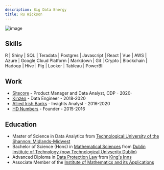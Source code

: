 ```yaml
---
description: Big Data Energy
title: Ru Hickson
---
```


![image](/ruprofile.png#profile)

## Skills

R | Shiny | SQL | Teradata | Postgres | Javascript | React | Vue | AWS | Azure | Google Cloud Platform | Markdown | Git | Crypto | Blockchain | Hadoop | Hive | Pig | Looker | Tableau | PowerBI

## Work

- [Sitecore](www.sitecore.com) - Product Manager and Data Analyst, CDP - 2020-
- [Kinzen](www.kinzen.com) - Data Engineer - 2018-2020
- [Allied Irish Banks](www.aib.ie) - Insights Analyst - 2016-2020
- [HD Numbers](www.hdnumbers.com) - Founder - 2015-2016

## Education

- Master of Science in Data Analytics from [Technological University of the Shannon: Midlands-Midwest](https://www.ait.ie/courses/mscda)
- Bachelor of Science (Hons) in [Mathematical Sciences](https://www.tudublin.ie/study/undergraduate/courses/mathematical-sciences-tu874/) from [Dublin Institute of Technology (now Technological Univserity Dublin)](https://www.tudublin.ie/)
- Advanced Diploma in [Data Protection Law](https://www.kingsinns.ie/education/courses-open-to-lawyers-nonlawyers/advanced-diploma-in-data-protection-law) from [King's Inns](https://kingsinns.ie/)
- Associate Member of the [Institute of Mathematics and its Applications](https://ima.org.uk/)